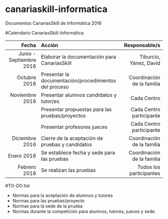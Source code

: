 # canariaskill-informatica

Documentos CanariasSkill de Informática 2016

#Calendario CanariasSkill-Informática

| Fecha           | Acción  | Responsable/s |
| --------------: | :------ | ------------: | 
| Junio - Septiembre 2016 | Elaborar la documentación para CanariasSkill | Tiburcio, Yánez, David |
| Octubre 2016    | Presentar la documentación/procedimientos del proceso | Coordinación de la familia |
| Noviembre 2016  | Presentar alumnos candidatos y tutor/es | Cada Centro |
|                 | Presentar propuestas para las pruebas/proyectos | Cada Centro participante |
|                 | Presentar profesores jueces | Cada Centro participante |
| Diciembre 2016  | Cierre de la aceptación de pruebas y candidatos | Coordinación de la familia |
| Enero 2016      | Se establece fecha y sede para las pruebas | Coordinación de la familia |
| Febrero 2016    | Se realizan las pruebas | Todos los participantes |

#TO-DO list

* Normas para la aceptación de alumnos y tutores
* Normas para las pruebas/proyecto
* Normas para la sede de la prueba
* Normas durante la competición para alumnos, tutores, jueces y sede.
